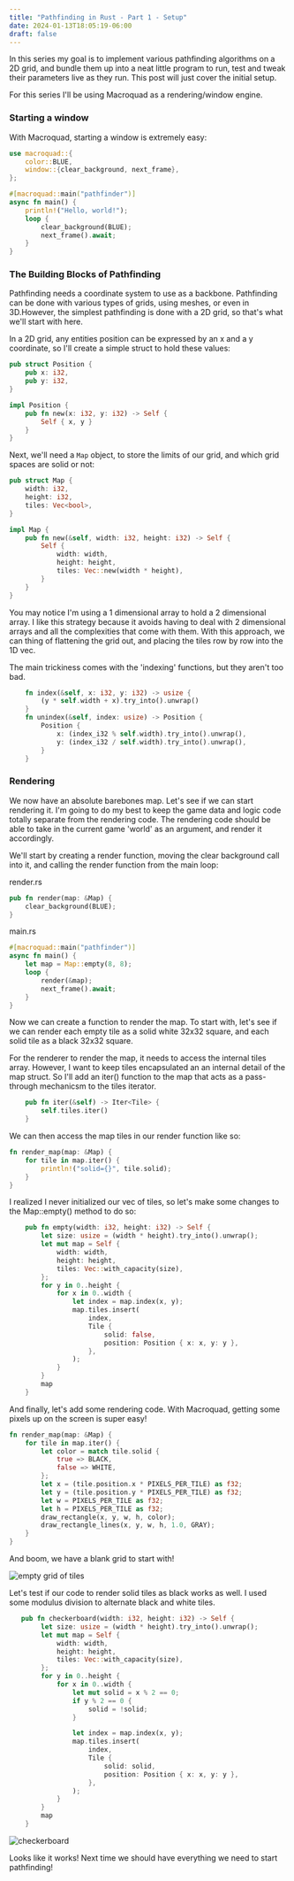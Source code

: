 ```yaml
---
title: "Pathfinding in Rust - Part 1 - Setup"
date: 2024-01-13T18:05:19-06:00
draft: false
---
```


In this series my goal is to implement various pathfinding algorithms on a 2D grid, and bundle them up into a neat little program to run, test and tweak their parameters live as they run. This post will just cover the initial setup.

For this series I'll be using Macroquad as a rendering/window engine.

### Starting a window

With Macroquad, starting a window is extremely easy:

```rust
use macroquad::{
    color::BLUE,
    window::{clear_background, next_frame},
};

#[macroquad::main("pathfinder")]
async fn main() {
    println!("Hello, world!");
    loop {
        clear_background(BLUE);
        next_frame().await;
    }
}
```

### The Building Blocks of Pathfinding

Pathfinding needs a coordinate system to use as a backbone. Pathfinding can be done with various types of grids, using meshes, or even in 3D.However, the simplest pathfinding is done with a 2D grid, so that's what we'll start with here.

In a 2D grid, any entities position can be expressed by an x and a y coordinate, so I'll create a simple struct to hold these values:

```rust
pub struct Position {
    pub x: i32,
    pub y: i32,
}

impl Position {
    pub fn new(x: i32, y: i32) -> Self {
        Self { x, y }
    }
}
```

Next, we'll need a `Map` object, to store the limits of our grid, and which grid spaces are solid or not:

```rust
pub struct Map {
    width: i32,
    height: i32,
    tiles: Vec<bool>,
}

impl Map {
    pub fn new(&self, width: i32, height: i32) -> Self {
        Self {
            width: width,
            height: height,
            tiles: Vec::new(width * height),
        }
    }
}

```

You may notice I'm using a 1 dimensional array to hold a 2 dimensional array. I like this strategy because it avoids having to deal with 2 dimensional arrays and all the complexities that come with them. With this approach, we can thing of flattening the grid out, and placing the tiles row by row into the 1D vec.

The main trickiness comes with the 'indexing' functions, but they aren't too bad.

```rust
    fn index(&self, x: i32, y: i32) -> usize {
        (y * self.width + x).try_into().unwrap()
    }
    fn unindex(&self, index: usize) -> Position {
        Position {
            x: (index_i32 % self.width).try_into().unwrap(),
            y: (index_i32 / self.width).try_into().unwrap(),
        }
    }
```

### Rendering

We now have an absolute barebones map. Let's see if we can start rendering it. I'm going to do my best to keep the game data and logic code totally separate from the rendering code. The rendering code should be able to take in the current game 'world' as an argument, and render it accordingly.

We'll start by creating a render function, moving the clear background call into it, and calling the render function from the main loop:

render.rs
```rust 
pub fn render(map: &Map) {
    clear_background(BLUE);
}
```

main.rs
```rust 
#[macroquad::main("pathfinder")]
async fn main() {
    let map = Map::empty(8, 8);
    loop {
        render(&map);
        next_frame().await;
    }
}
```

Now we can create a function to render the map. To start with, let's see if we can render each empty tile as a solid white 32x32 square, and each solid tile as a black 32x32 square.

For the renderer to render the map, it needs to access the internal tiles array. However, I want to keep tiles encapsulated an an internal detail of the map struct. So I'll add an iter() function to the map that acts as a pass-through mechanicsm to the tiles iterator.

```rust
    pub fn iter(&self) -> Iter<Tile> {
        self.tiles.iter()
    }
```

We can then access the map tiles in our render function like so:

```rust
fn render_map(map: &Map) {
    for tile in map.iter() {
        println!("solid={}", tile.solid);
    }
}

```

I realized I never initialized our vec of tiles, so let's make some changes to the Map::empty() method to do so:

```rust
    pub fn empty(width: i32, height: i32) -> Self {
        let size: usize = (width * height).try_into().unwrap();
        let mut map = Self {
            width: width,
            height: height,
            tiles: Vec::with_capacity(size),
        };
        for y in 0..height {
            for x in 0..width {
                let index = map.index(x, y);
                map.tiles.insert(
                    index,
                    Tile {
                        solid: false,
                        position: Position { x: x, y: y },
                    },
                );
            }
        }
        map
    }
```

And finally, let's add some rendering code. With Macroquad, getting some pixels up on the screen is super easy!

```rust
fn render_map(map: &Map) {
    for tile in map.iter() {
        let color = match tile.solid {
            true => BLACK,
            false => WHITE,
        };
        let x = (tile.position.x * PIXELS_PER_TILE) as f32;
        let y = (tile.position.y * PIXELS_PER_TILE) as f32;
        let w = PIXELS_PER_TILE as f32;
        let h = PIXELS_PER_TILE as f32;
        draw_rectangle(x, y, w, h, color);
        draw_rectangle_lines(x, y, w, h, 1.0, GRAY);
    }
}
```

And boom, we have a blank grid to start with!

![empty grid of tiles](/empty_grid.png)

Let's test if our code to render solid tiles as black works as well. I used some modulus division to alternate black and white tiles.

```rust
   pub fn checkerboard(width: i32, height: i32) -> Self {
        let size: usize = (width * height).try_into().unwrap();
        let mut map = Self {
            width: width,
            height: height,
            tiles: Vec::with_capacity(size),
        };
        for y in 0..height {
            for x in 0..width {
                let mut solid = x % 2 == 0;
                if y % 2 == 0 {
                    solid = !solid;
                }

                let index = map.index(x, y);
                map.tiles.insert(
                    index,
                    Tile {
                        solid: solid,
                        position: Position { x: x, y: y },
                    },
                );
            }
        }
        map
    }

```
![checkerboard](/checkerboard.png)


Looks like it works! Next time we should have everything we need to start pathfinding!